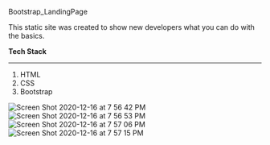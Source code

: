Bootstrap_LandingPage

This static site was created to show new developers what you can do with the basics. 

<b>Tech Stack</b>
<hr/>

1. HTML 
2. CSS 
3. Bootstrap 

![Screen Shot 2020-12-16 at 7 56 42 PM](https://user-images.githubusercontent.com/70024755/102438219-1ce2a280-3fd9-11eb-8fe0-ed39fad65dd8.png)
![Screen Shot 2020-12-16 at 7 56 53 PM](https://user-images.githubusercontent.com/70024755/102438230-20762980-3fd9-11eb-92e6-0b530fdcd4f3.png)
![Screen Shot 2020-12-16 at 7 57 06 PM](https://user-images.githubusercontent.com/70024755/102438240-23711a00-3fd9-11eb-80e4-850b44eff073.png)
![Screen Shot 2020-12-16 at 7 57 15 PM](https://user-images.githubusercontent.com/70024755/102438246-25d37400-3fd9-11eb-88b7-0230a3a076bb.png)

